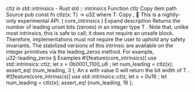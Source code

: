 ctlz in std::intrinsics - Rust
std
::
intrinsics
Function
ctlz
Copy item path
Source
pub const fn ctlz<T>(x: T) ->
u32
where
    T:
Copy
,
🔬
This is a nightly-only experimental API. (
core_intrinsics
)
Expand description
Returns the number of leading unset bits (zeroes) in an integer type
T
.
Note that, unlike most intrinsics, this is safe to call;
it does not require an
unsafe
block.
Therefore, implementations must not require the user to uphold
any safety invariants.
The stabilized versions of this intrinsic are available on the integer
primitives via the
leading_zeros
method. For example,
u32::leading_zeros
§
Examples
#![feature(core_intrinsics)]
use
std::intrinsics::ctlz;
let
x =
0b0001_1100_u8
;
let
num_leading = ctlz(x);
assert_eq!
(num_leading,
3
);
An
x
with value
0
will return the bit width of
T
.
#![feature(core_intrinsics)]
use
std::intrinsics::ctlz;
let
x =
0u16
;
let
num_leading = ctlz(x);
assert_eq!
(num_leading,
16
);
